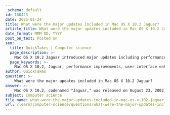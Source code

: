 ```yaml
---
_schema: default
id: 160423
date: 2025-01-24
title: What were the major updates included in Mac OS X 10.2 Jaguar?
article_title: What were the major updates included in Mac OS X 10.2 Jaguar?
date_format: MMM DD, YYYY
post_on_text: Posted on
seo:
  title: QuickTakes | Computer science
  page_description: >-
    Mac OS X 10.2 Jaguar introduced major updates including performance improvements, user interface enhancements, Quartz Extreme for hardware-accelerated graphics, a new Address Book for contact management, the iChat instant messaging client, and a new startup screen design.
  page_keywords: >-
    Mac OS X 10.2, Jaguar, performance improvements, user interface enhancements, Quartz Extreme, Address Book, iChat, startup screen change, operating system updates
author: QuickTakes
question: >-
    What were the major updates included in Mac OS X 10.2 Jaguar?
answer: >-
    Mac OS X 10.2, codenamed "Jaguar," was released on August 23, 2002, and it introduced several significant updates and features that enhanced the user experience and performance of the operating system. Here are the major updates included in Mac OS X 10.2 Jaguar:\n\n1. **Performance Improvements**: Jaguar brought substantial raw performance enhancements, making the operating system faster and more efficient.\n\n2. **User Interface Enhancements**: The update included over 150 user-interface enhancements, contributing to a sleeker and more modern look.\n\n3. **Quartz Extreme**: This feature allowed for hardware-accelerated graphics rendering, enabling compositing graphics directly on supported video cards (such as the ATI Radeon or Nvidia GeForce2 MX) with at least 16 MB of VRAM. This significantly improved the visual performance of applications.\n\n4. **Address Book**: A new system-wide repository for contact information was introduced with the Address Book application, allowing users to manage their contacts more effectively.\n\n5. **iChat**: Jaguar included an instant messaging client named iChat, which allowed users to communicate with others over the internet seamlessly.\n\n6. **Startup Screen Change**: The traditional "Happy Mac" icon that had been part of the Mac OS startup sequence for nearly 18 years was replaced with a large grey Apple logo, marking a visual shift in the startup experience.\n\nThese updates collectively made Mac OS X 10.2 Jaguar a significant release in the evolution of Apple's operating system, setting the stage for future developments in the Mac OS X line.
subject: Computer science
file_name: what-were-the-major-updates-included-in-mac-os-x-102-jaguar.md
url: /learn/computer-science/questions/what-were-the-major-updates-included-in-mac-os-x-102-jaguar
---
```


&nbsp;